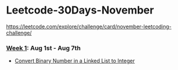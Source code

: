 # Leetcode-30Days-November
https://leetcode.com/explore/challenge/card/november-leetcoding-challenge/


### [Week 1](): Aug 1st - Aug 7th
- [Convert Binary Number in a Linked List to Integer][11]

[11]: <>
